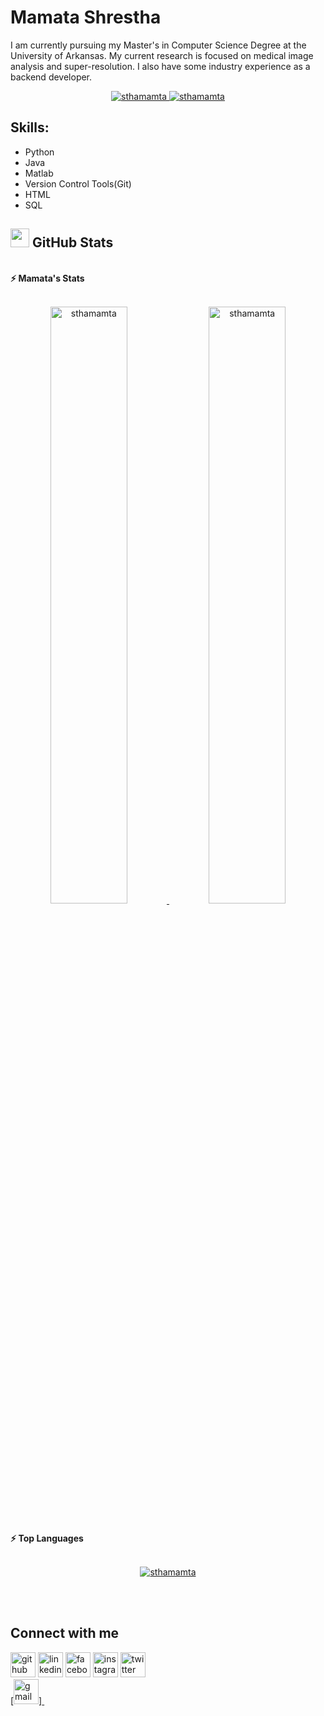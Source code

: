 # Mamata Shrestha
I am currently pursuing my Master's in Computer Science Degree at the University of Arkansas. My current research is focused on medical image analysis and super-resolution. I also have some industry experience as a backend developer.

<p align="center">
	<a href="https://github.com/sthamamta">
		<img src="https://komarev.com/ghpvc/?username=sthamamta&label=Profile%20views&color=0e75b6&style=flat" alt="sthamamta" />
	</a>
	<a href="https://github.com/sthamamta">
		<img src="https://img.shields.io/github/followers/sthamamta?label=Followers" alt="sthamamta" />
	</a>
</p>

## Skills: 
* Python
* Java 
* Matlab 
* Version Control Tools(Git) 
* HTML
* SQL 


## <a href="https://github.com/sthamamta"><img src="https://www.blumbergdigital.com/wp-content/uploads/2020/10/stats-graphic-statistics-business-512.png" width="30"></a> GitHub Stats

<br/>
<summary><b>⚡ Mamata's Stats</b></summary>
<br/>
<p align="center">
	<a href="https://github.com/sthamamta">
	<img width="49.5%" src="https://github-readme-stats.vercel.app/api?username=sthamamta&show_icons=true" alt="sthamamta">
	<img width="49.5%" src="https://github-readme-streak-stats.herokuapp.com/?user=sthamamta" alt="sthamamta">
	</a>
	<br/>
</p>
<br/>


<!--
<summary><b>⚡ Activity graph</b></summary>
<br/>
<p align="center">
	<a href="https://github.com/sthamamta">
		<img src="https://activity-graph.herokuapp.com/graph?username=sthamamta&bg_color=ffffff&color=000000&line=000000&point=000000&area=true&hide_border=true" alt="sthamamta">
	</a>
</p>
<br/>
-->
<summary><b>⚡ Top Languages</b></summary>
<br/>

<p align="center">
	<a href="https://github.com/sthamamta">
	<img src="https://github-readme-stats.vercel.app/api/top-langs/?username=sthamamta&langs_count=8&layout=compact" alt="sthamamta">
	</a>
	<br/>
<br/>
<!-- <b>Note:</b> Top languages is only a metric of the languages my public code consists of and doesn't reflect experience or skill level. -->
</p>
<br/>

## Connect with me
[<img src='https://cdn.jsdelivr.net/npm/simple-icons@3.0.1/icons/github.svg' alt='github' height='40'>](https://github.com/sthamamta)  [<img src='https://cdn.jsdelivr.net/npm/simple-icons@3.0.1/icons/linkedin.svg' alt='linkedin' height='40'>](https://www.linkedin.com/in/mamata-shrestha/)  [<img src='https://cdn.jsdelivr.net/npm/simple-icons@3.0.1/icons/facebook.svg' alt='facebook' height='40'>](https://www.facebook.com/mamata.shrestha.3557)  [<img src='https://cdn.jsdelivr.net/npm/simple-icons@3.0.1/icons/instagram.svg' alt='instagram' height='40'>](https://www.instagram.com/mamata_stha/)  [<img src='https://cdn.jsdelivr.net/npm/simple-icons@3.0.1/icons/twitter.svg' alt='twitter' height='40'>](https://twitter.com/ShresthaMamata)  
[<img src='https://cdn.jsdelivr.net/npm/simple-icons@3.0.1/icons/gmail.svg' alt='gmail' height='40'>]<a href="mailto:mamatashrestha36@gmail.com" >
</a> &nbsp;&nbsp;  

